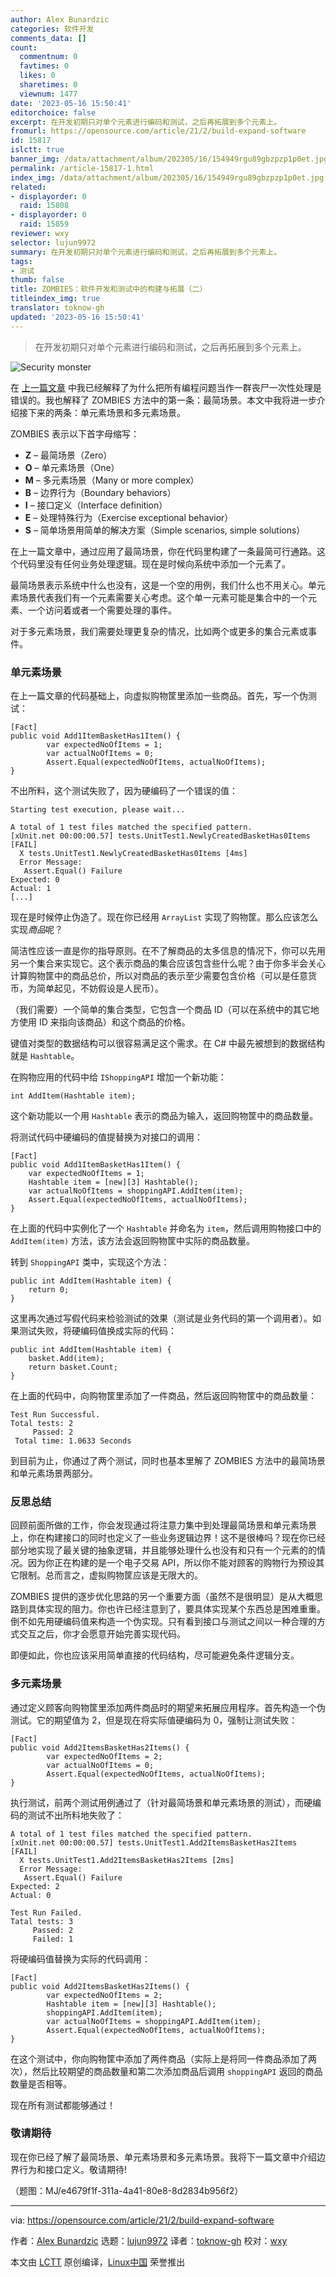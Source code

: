```yaml
---
author: Alex Bunardzic
categories: 软件开发
comments_data: []
count:
  commentnum: 0
  favtimes: 0
  likes: 0
  sharetimes: 0
  viewnum: 1477
date: '2023-05-16 15:50:41'
editorchoice: false
excerpt: 在开发初期只对单个元素进行编码和测试，之后再拓展到多个元素上。
fromurl: https://opensource.com/article/21/2/build-expand-software
id: 15817
islctt: true
banner_img: /data/attachment/album/202305/16/154949rgu89gbzpzp1p0et.jpg
permalink: /article-15817-1.html
index_img: /data/attachment/album/202305/16/154949rgu89gbzpzp1p0et.jpg.thumb.jpg
related:
- displayorder: 0
  raid: 15808
- displayorder: 0
  raid: 15859
reviewer: wxy
selector: lujun9972
summary: 在开发初期只对单个元素进行编码和测试，之后再拓展到多个元素上。
tags:
- 测试
thumb: false
title: ZOMBIES：软件开发和测试中的构建与拓展（二）
titleindex_img: true
translator: toknow-gh
updated: '2023-05-16 15:50:41'
---
```



> 
> 在开发初期只对单个元素进行编码和测试，之后再拓展到多个元素上。
> 
> 
> 


![](/data/attachment/album/202305/16/154949rgu89gbzpzp1p0et.jpg "Security monster")


在 [上一篇文章](/article-15808-1.html) 中我已经解释了为什么把所有编程问题当作一群丧尸一次性处理是错误的。我也解释了 ZOMBIES 方法中的第一条：最简场景。本文中我将进一步介绍接下来的两条：单元素场景和多元素场景。


ZOMBIES 表示以下首字母缩写：


* **Z** – 最简场景（Zero）
* **O** – 单元素场景（One）
* **M** – 多元素场景（Many or more complex）
* **B** – 边界行为（Boundary behaviors）
* **I** – 接口定义（Interface definition）
* **E** – 处理特殊行为（Exercise exceptional behavior）
* **S** – 简单场景用简单的解决方案（Simple scenarios, simple solutions）


在上一篇文章中，通过应用了最简场景，你在代码里构建了一条最简可行通路。这个代码里没有任何业务处理逻辑。现在是时候向系统中添加一个元素了。


最简场景表示系统中什么也没有，这是一个空的用例，我们什么也不用关心。单元素场景代表我们有一个元素需要关心考虑。这个单一元素可能是集合中的一个元素、一个访问着或者一个需要处理的事件。


对于多元素场景，我们需要处理更复杂的情况，比如两个或更多的集合元素或事件。


### 单元素场景


在上一篇文章的代码基础上，向虚拟购物筐里添加一些商品。首先，写一个伪测试：



```
[Fact]
public void Add1ItemBasketHas1Item() {
        var expectedNoOfItems = 1;
        var actualNoOfItems = 0;
        Assert.Equal(expectedNoOfItems, actualNoOfItems);
}

```

不出所料，这个测试失败了，因为硬编码了一个错误的值：



```
Starting test execution, please wait...

A total of 1 test files matched the specified pattern.
[xUnit.net 00:00:00.57] tests.UnitTest1.NewlyCreatedBasketHas0Items [FAIL]
  X tests.UnitTest1.NewlyCreatedBasketHas0Items [4ms]
  Error Message:
   Assert.Equal() Failure
Expected: 0
Actual: 1
[...]

```

现在是时候停止伪造了。现在你已经用 `ArrayList` 实现了购物筐。那么应该怎么实现*商品*呢？


简洁性应该一直是你的指导原则。在不了解商品的太多信息的情况下，你可以先用另一个集合来实现它。这个表示商品的集合应该包含些什么呢？由于你多半会关心计算购物筐中的商品总价，所以对商品的表示至少需要包含价格（可以是任意货币，为简单起见，不妨假设是人民币）。


（我们需要）一个简单的集合类型，它包含一个商品 ID（可以在系统中的其它地方使用 ID 来指向该商品）和这个商品的价格。


键值对类型的数据结构可以很容易满足这个需求。在 C# 中最先被想到的数据结构就是 `Hashtable`。


在购物应用的代码中给 `IShoppingAPI` 增加一个新功能：



```
int AddItem(Hashtable item);

```

这个新功能以一个用 `Hashtable` 表示的商品为输入，返回购物筐中的商品数量。


将测试代码中硬编码的值提替换为对接口的调用：



```
[Fact]
public void Add1ItemBasketHas1Item() {            
    var expectedNoOfItems = 1;
    Hashtable item = [new][3] Hashtable();
    var actualNoOfItems = shoppingAPI.AddItem(item);
    Assert.Equal(expectedNoOfItems, actualNoOfItems);
}

```

在上面的代码中实例化了一个 `Hashtable` 并命名为 `item`，然后调用购物接口中的 `AddItem(item)` 方法，该方法会返回购物筐中实际的商品数量。


转到 `ShoppingAPI` 类中，实现这个方法：



```
public int AddItem(Hashtable item) {
    return 0;
}

```

这里再次通过写假代码来检验测试的效果（测试是业务代码的第一个调用者）。如果测试失败，将硬编码值换成实际的代码：



```
public int AddItem(Hashtable item) {
    basket.Add(item);
    return basket.Count;
}

```

在上面的代码中，向购物筐里添加了一件商品，然后返回购物筐中的商品数量：



```
Test Run Successful.
Total tests: 2
     Passed: 2
 Total time: 1.0633 Seconds

```

到目前为止，你通过了两个测试，同时也基本里解了 ZOMBIES 方法中的最简场景和单元素场景两部分。


### 反思总结


回顾前面所做的工作，你会发现通过将注意力集中到处理最简场景和单元素场景上，你在构建接口的同时也定义了一些业务逻辑边界！这不是很棒吗？现在你已经部分地实现了最关键的抽象逻辑，并且能够处理什么也没有和只有一个元素的的情况。因为你正在构建的是一个电子交易 API，所以你不能对顾客的购物行为预设其它限制。总而言之，虚拟购物筐应该是无限大的。


ZOMBIES 提供的逐步优化思路的另一个重要方面（虽然不是很明显）是从大概思路到具体实现的阻力。你也许已经注意到了，要具体实现某个东西总是困难重重。倒不如先用硬编码值来构造一个伪实现。只有看到接口与测试之间以一种合理的方式交互之后，你才会愿意开始完善实现代码。


即便如此，你也应该采用简单直接的代码结构，尽可能避免条件逻辑分支。


### 多元素场景


通过定义顾客向购物筐里添加两件商品时的期望来拓展应用程序。首先构造一个伪测试。它的期望值为 2，但是现在将实际值硬编码为 0，强制让测试失败：



```
[Fact]
public void Add2ItemsBasketHas2Items() {
        var expectedNoOfItems = 2;
        var actualNoOfItems = 0;
        Assert.Equal(expectedNoOfItems, actualNoOfItems);
}

```

执行测试，前两个测试用例通过了（针对最简场景和单元素场景的测试），而硬编码的测试不出所料地失败了：



```
A total of 1 test files matched the specified pattern.
[xUnit.net 00:00:00.57] tests.UnitTest1.Add2ItemsBasketHas2Items [FAIL]
  X tests.UnitTest1.Add2ItemsBasketHas2Items [2ms]
  Error Message:
   Assert.Equal() Failure
Expected: 2
Actual: 0

Test Run Failed.
Tatal tests: 3
     Passed: 2
     Failed: 1

```

将硬编码值替换为实际的代码调用：



```
[Fact]
public void Add2ItemsBasketHas2Items() {
        var expectedNoOfItems = 2;
        Hashtable item = [new][3] Hashtable();
        shoppingAPI.AddItem(item);
        var actualNoOfItems = shoppingAPI.AddItem(item);
        Assert.Equal(expectedNoOfItems, actualNoOfItems);
}

```

在这个测试中，你向购物筐中添加了两件商品（实际上是将同一件商品添加了两次），然后比较期望的商品数量和第二次添加商品后调用 `shoppingAPI` 返回的商品数量是否相等。


现在所有测试都能够通过！


### 敬请期待


现在你已经了解了最简场景、单元素场景和多元素场景。我将下一篇文章中介绍边界行为和接口定义。敬请期待!


（题图：MJ/e4679f1f-311a-4a41-80e8-8d2834b956f2）




---


via: <https://opensource.com/article/21/2/build-expand-software>


作者：[Alex Bunardzic](https://opensource.com/users/alex-bunardzic) 选题：[lujun9972](https://github.com/lujun9972) 译者：[toknow-gh](https://github.com/toknow-gh) 校对：[wxy](https://github.com/wxy)


本文由 [LCTT](https://github.com/LCTT/TranslateProject) 原创编译，[Linux中国](https://linux.cn/) 荣誉推出